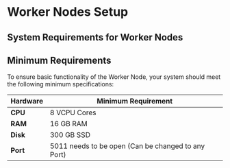 # Worker Nodes Setup

## System Requirements for Worker Nodes

## Minimum Requirements
To ensure basic functionality of the Worker Node, your system should meet the following minimum specifications:

| **Hardware** | **Minimum Requirement** |
|--------------|-------------------------|
| **CPU**      | 8 VCPU Cores                 |
| **RAM**      | 16 GB RAM                   |
| **Disk**     | 300 GB SSD                 |
| **Port**| 5011 needs to be open (Can be changed to any Port)
